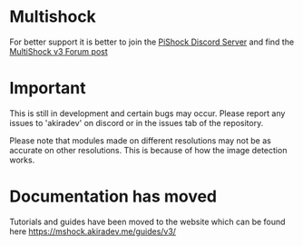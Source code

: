# Multishock

For better support it is better to join the [PiShock Discord Server](https://discord.gg/pishock) and find the [MultiShock v3 Forum post](https://discord.com/channels/694191961170640926/1203552809027371078)

# Important
This is still in development and certain bugs may occur. Please report any issues to 'akiradev' on discord or in the issues tab of the repository.

Please note that modules made on different resolutions may not be as accurate on other resolutions. This is because of how the image detection works.

# Documentation has moved
Tutorials and guides have been moved to the website which can be found here https://mshock.akiradev.me/guides/v3/
